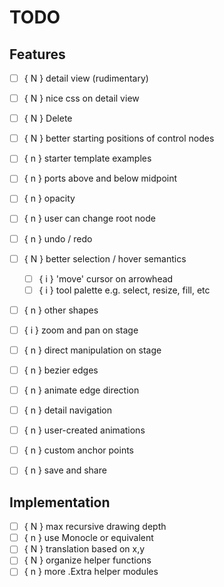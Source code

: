 # TODO

## Features

- [ ] { N } detail view (rudimentary)
- [ ] { N } nice css on detail view
- [ ] { N } Delete
- [ ] { N } better starting positions of control nodes
- [ ] { n } starter template examples
- [ ] { n } ports above and below midpoint
- [ ] { n } opacity
- [ ] { n } user can change root node
- [ ] { n } undo / redo
- [ ] { N } better selection / hover semantics
    - [ ] { i } 'move' cursor on arrowhead
    - [ ] { i } tool palette e.g. select, resize, fill, etc
- [ ] { n } other shapes
- [ ] { i } zoom and pan on stage
- [ ] { n } direct manipulation on stage
- [ ] { n } bezier edges
- [ ] { n } animate edge direction
- [ ] { n } detail navigation
- [ ] { n } user-created animations
- [ ] { n } custom anchor points
- [ ] { n } save and share


## Implementation
- [ ] { N } max recursive drawing depth
- [ ] { n } use Monocle or equivalent
- [ ] { N } translation based on x,y
- [ ] { N } organize helper functions
- [ ] { n } more .Extra helper modules
